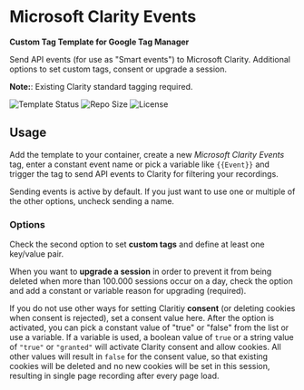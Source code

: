 # Microsoft Clarity Events

**Custom Tag Template for Google Tag Manager**

Send API events (for use as "Smart events") to Microsoft Clarity. Additional options to set custom tags, consent or upgrade a session. 

**Note:**: Existing Clarity standard tagging required.   

![Template Status](https://img.shields.io/badge/Community%20Template%20Gallery%20Status-submitted-orange) ![Repo Size](https://img.shields.io/github/repo-size/mbaersch/clarity-events) ![License](https://img.shields.io/github/license/mbaersch/clarity-events)

## Usage 
Add the template to your container, create a new *Microsoft Clarity Events* tag, enter a constant event name or pick a variable like `{{Event}}` and trigger the tag to send API events to Clarity for filtering your recordings. 

Sending events is active by default. If you just want to use one or multiple of the other options, uncheck sending a name. 

### Options
Check the second option to set **custom tags** and define at least one key/value pair. 

When you want to **upgrade a session** in order to prevent it from being deleted when more than 100.000 sessions occur on a day, check the option and add a constant or variable reason for upgrading (required).

If you do not use other ways for setting Claritiy **consent** (or deleting cookies when consent is rejected), set a consent value here. After the option is activated, you can pick a constant value of "true" or "false" from the list or use a variable. If a variable is used, a boolean value of `true` or a string value of `"true"` or `"granted"` will activate Clarity consent and allow cookies. All other values will result in `false` for the consent value, so that existing cookies will be deleted and no new cookies will be set in this session, resulting in single page recording after every page load.  
